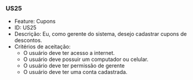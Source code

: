 ### US25

- Feature: Cupons
- ID: US25
- Descrição: Eu, como gerente do sistema, desejo cadastrar cupons de descontos.
- Critérios de aceitação:
  * O usuário deve ter acesso a internet.
  * O usuário deve possuir um computador ou celular.
  * O usuário deve ter permissão de gerente
  * O usuário deve ter uma conta cadastrada.